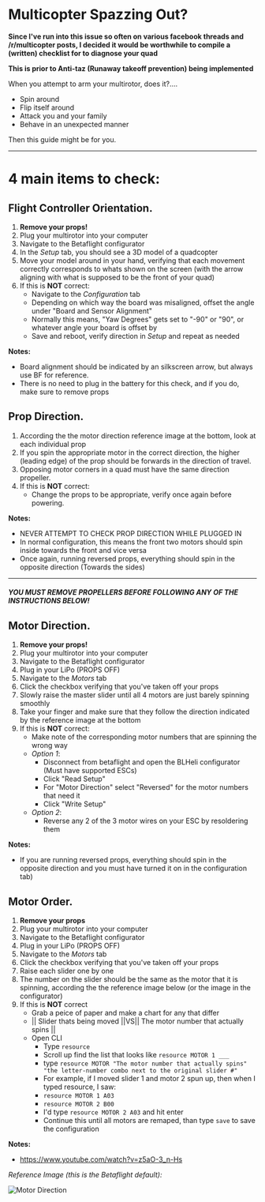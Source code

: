 # Multicopter Spazzing Out?


**Since I've run into this issue so often on various facebook threads and /r/multicopter posts, I decided it would be worthwhile to compile a (written) checklist for to diagnose your quad**

**This is prior to Anti-taz (Runaway takeoff prevention) being implemented**

When you attempt to arm your multirotor, does it?....
- Spin around
- Flip itself around
- Attack you and your family
- Behave in an unexpected manner

Then this guide might be for you.

----

# 4 main items to check:

## Flight Controller Orientation.

1. **Remove your props!**
2. Plug your multirotor into your computer
3. Navigate to the Betaflight configurator
4. In the *Setup* tab, you should see a 3D model of a quadcopter
5. Move your model around in your hand, verifying that each movement correctly corresponds to whats shown on the screen (with the arrow aligning with what is supposed to be the front of your quad)
6. If this is **NOT** correct:
	- Navigate to the *Configuration* tab
	- Depending on which way the board was misaligned, offset the angle under "Board and Sensor Alignment"
	- Normally this means, "Yaw Degrees" gets set to "-90" or "90", or whatever angle your board is offset by
	- Save and reboot, verify direction in *Setup* and repeat as needed

**Notes:**
- Board alignment should be indicated by an silkscreen arrow, but always use BF for reference.
- There is no need to plug in the battery for this check, and if you do, make sure to remove props


## Prop Direction.
1. According the the motor direction reference image at the bottom, look at each individual prop
2. If you spin the appropriate motor in the correct direction, the higher (leading edge) of the prop should be forwards in the direction of travel.
3. Opposing motor corners in a quad must have the same direction propeller.
4. If this is **NOT** correct:
 	- Change the props to be appropriate, verify once again before powering.

**Notes:**
- NEVER ATTEMPT TO CHECK PROP DIRECTION WHILE PLUGGED IN
- In normal configuration, this means the front two motors should spin inside towards the front and vice versa
- Once again, running reversed props, everything should spin in the opposite direction (Towards the sides)

----
##### YOU MUST REMOVE PROPELLERS BEFORE FOLLOWING ANY OF THE INSTRUCTIONS BELOW!


## Motor Direction.
1. **Remove your props!**
1. Plug your multirotor into your computer
2. Navigate to the Betaflight configurator
3. Plug in your LiPo (PROPS OFF)
4. Navigate to the *Motors* tab
5. Click the checkbox verifying that you've taken off your props
6. Slowly raise the master slider until all 4 motors are just barely spinning smoothly
7. Take your finger and make sure that they follow the direction indicated by the reference image at the bottom
8. If this is **NOT** correct:
	- Make note of the corresponding motor numbers that are spinning the wrong way
	- *Option 1*:
		- Disconnect from betaflight and open the BLHeli configurator (Must have supported ESCs)
		- Click "Read Setup"
		- For "Motor Direction" select "Reversed" for the motor numbers that need it
		- Click "Write Setup"
    - *Option 2*:
    	- Reverse any 2 of the 3 motor wires on your ESC by resoldering them

**Notes:**
- If you are running reversed props, everything should spin in the opposite direction and you must have turned it on in the configuration tab)



## Motor Order.
1. **Remove your props**
2. Plug your multirotor into your computer
3. Navigate to the Betaflight configurator
4. Plug in your LiPo (PROPS OFF)
5. Navigate to the *Motors* tab
6. Click the checkbox verifying that you've taken off your props
7. Raise each slider one by one
8. The number on the slider should be the same as the motor that it is spinning, according the the reference image below (or the image in the configurator)
9. If this is **NOT** correct
	- Grab a peice of paper and make a chart for any that differ
	- || Slider thats being moved ||VS|| The motor number that actually spins ||
	- Open CLI
		- Type ```resource```
		- Scroll up find the list that looks like ```resource MOTOR 1 ___```
		- type ```resource MOTOR "The motor number that actually spins" "the letter-number combo next to the original slider #"```
		- For example, if I moved slider 1 and motor 2 spun up, then when I typed resource, I saw:
		- ```resource MOTOR 1 A03```
		- ```resource MOTOR 2 B00```
		- I'd type ```resource MOTOR 2 A03``` and hit enter
		- Continue this until all motors are remaped, than type ```save``` to save the configuration

**Notes:**
- https://www.youtube.com/watch?v=z5aO-3_n-Hs


_Reference Image (this is the Betaflight default):_

![Motor Direction](https://github.com/betaflight/betaflight-configurator/blob/master/resources/motor_order/quad_x.svg)